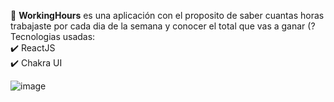 🚀 <b>WorkingHours</b> es una aplicación con el proposito de saber cuantas horas trabajaste por cada dia de la semana y conocer el total que vas a ganar (?
<br/>
Tecnologias usadas: 
<br/>
✔️ ReactJS
<br/>
✔️ Chakra UI

![image](https://user-images.githubusercontent.com/73372215/208226907-6e47bce9-23d5-4a9d-b1a3-c1f878c389a0.png)

